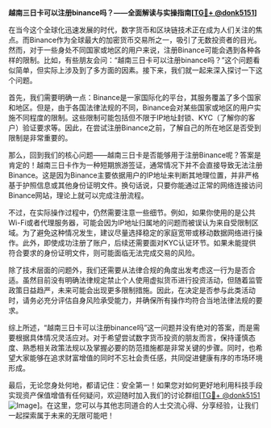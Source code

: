 **越南三日卡可以注册binance吗？——全面解读与实操指南[[TG💪+ @donk5151](https://t.me/s/donk5151)]**

在当今这个全球化迅速发展的时代，数字货币和区块链技术正在成为人们关注的焦点。而Binance作为全球最大的加密货币交易所之一，吸引了无数投资者的目光。然而，对于一些身处不同国家或地区的用户来说，注册Binance可能会遇到各种各样的限制。比如，有些朋友会问：“越南三日卡可以注册binance吗？”这个问题看似简单，但实际上涉及到了多方面的因素。接下来，我们就一起来深入探讨一下这个问题。

首先，我们需要明确一点：Binance是一家国际化的平台，其服务覆盖了多个国家和地区。但是，由于各国法律法规的不同，Binance会对某些国家或地区的用户实施不同程度的限制。这些限制可能包括但不限于IP地址封锁、KYC（了解你的客户）验证要求等。因此，在尝试注册Binance之前，了解自己的所在地区是否受到限制是非常重要的。

那么，回到我们的核心问题——越南三日卡是否能够用于注册Binance呢？答案是肯定的！越南三日卡作为一种短期旅游签证，通常情况下并不会直接导致无法注册Binance。这是因为Binance主要依据用户的IP地址来判断其地理位置，并非严格基于护照信息或其他身份证明文件。换句话说，只要你能通过正常的网络连接访问Binance网站，理论上就可以完成注册流程。

不过，在实际操作过程中，仍然需要注意一些细节。例如，如果你使用的是公共Wi-Fi或者代理服务器，可能会因为IP地址归属地的问题而被误认为来自受限制区域。为了避免这种情况发生，建议尽量选择稳定的家庭宽带或移动数据网络进行操作。此外，即使成功注册了账户，后续还需要面对KYC认证环节。如果未能提供符合要求的身份证明文件，则可能面临无法完成交易的风险。

除了技术层面的问题外，我们还需要从法律合规的角度出发考虑这一行为是否合适。虽然目前没有明确法律规定禁止个人使用虚拟货币进行投资活动，但随着监管政策日益趋严，未来可能会出现更多限制措施。因此，在决定是否参与此类活动时，请务必充分评估自身风险承受能力，并确保所有操作均符合当地法律法规的要求。

综上所述，“越南三日卡可以注册binance吗”这一问题并没有绝对的答案，而是需要根据具体情况灵活应对。对于希望尝试数字货币投资的朋友而言，保持谨慎态度、熟悉相关政策法规以及掌握必要的防范措施都是非常关键的步骤。同时，也希望大家能够在追求财富增值的同时不忘社会责任感，共同促进健康有序的市场环境形成。

最后，无论您身处何地，都请记住：安全第一！如果您对如何更好地利用科技手段实现资产保值增值有任何疑问，欢迎随时加入我们的讨论群组[[TG💪+ @donk5151](https://t.me/s/donk5151) ![Image](https://i.postimg.cc/rwNCRYN7/Snipaste-2025-04-30-17-27-05.png)]。在这里，您可以与其他志同道合的人士交流心得、分享经验，让我们一起探索属于未来的无限可能吧！